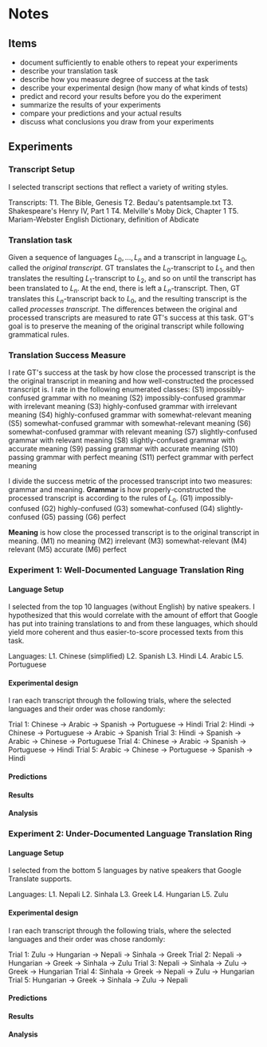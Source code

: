 # Notes

## Items

- document sufficiently to enable others to repeat your experiments
- describe your translation task
- describe how you measure degree of success at the task
- describe your experimental design (how many of what kinds of tests)
- predict and record your results before you do the experiment
- summarize the results of your experiments
- compare your predictions and your actual results
- discuss what conclusions you draw from your experiments

## Experiments

### Transcript Setup

I selected transcript sections that reflect a variety of writing styles.

Transcripts:
T1. The Bible, Genesis
T2. Bedau's patentsample.txt
T3. Shakespeare's Henry IV, Part 1
T4. Melville's Moby Dick, Chapter 1
T5. Mariam-Webster English Dictionary, definition of Abdicate

### Translation task

Given a sequence of languages $L_0, \dots, L_n$ and a transcript in language $L_0$, called the _original transcript_. GT translates the $L_0$-transcript to $L_1$, and then translates the resulting $L_1$-transcript to $L_2$, and so on until the transcript has been translated to $L_n$. At the end, there is left a $L_n$-transcript. Then, GT translates this $L_n$-transcript back to $L_0$, and the resulting transcript is the called _processes transcript_. The differences between the original and processed transcripts are measured to rate GT's success at this task. GT's goal is to preserve the meaning of the original transcript while following grammatical rules.

### Translation Success Measure

I rate GT's success at the task by how close the processed transcript is the the original transcript in meaning and how well-constructed the processed transcript is. I rate in the following enumerated classes:
  (S1)  impossibly-confused grammar with no meaning
  (S2)  impossibly-confused grammar with irrelevant meaning
  (S3)  highly-confused grammar with irrelevant meaning
  (S4)  highly-confused grammar with somewhat-relevant meaning
  (S5)  somewhat-confused grammar with somewhat-relevant meaning
  (S6)  somewhat-confused grammar with relevant meaning
  (S7)  slightly-confused grammar with relevant meaning
  (S8)  slightly-confused grammar with accurate meaning
  (S9)  passing grammar with accurate meaning
  (S10) passing grammar with perfect meaning
  (S11) perfect grammar with perfect meaning

I divide the success metric of the processed transcript into two measures: grammar and meaning.
**Grammar** is how properly-constructed the processed transcript is according to the rules of $L_0$.
  (G1) impossibly-confused
  (G2) highly-confused
  (G3) somewhat-confused
  (G4) slightly-confused
  (G5) passing
  (G6) perfect

**Meaning** is how close the processed transcript is to the original transcript in meaning.
  (M1) no meaning
  (M2) irrelevant
  (M3) somewhat-relevant
  (M4) relevant
  (M5) accurate
  (M6) perfect

### Experiment 1: Well-Documented Language Translation Ring

#### Language Setup

I selected from the top 10 languages (without English) by native speakers. I hypothesized that this would correlate with the amount of effort that Google has put into training translations to and from these languages, which should yield more coherent and thus easier-to-score processed texts from this task.

Languages:
L1. Chinese (simplified)
L2. Spanish
L3. Hindi
L4. Arabic
L5. Portuguese

#### Experimental design

I ran each transcript through the following trials, where the selected languages and their order was chose randomly:

Trial 1: Chinese -> Arabic -> Spanish -> Portuguese -> Hindi
Trial 2: Hindi -> Chinese -> Portuguese -> Arabic -> Spanish
Trial 3: Hindi -> Spanish -> Arabic -> Chinese -> Portuguese
Trial 4: Chinese -> Arabic -> Spanish -> Portuguese -> Hindi
Trial 5: Arabic -> Chinese -> Portuguese -> Spanish -> Hindi

#### Predictions
#### Results
#### Analysis

### Experiment 2: Under-Documented Language Translation Ring

#### Language Setup

I selected from the bottom 5 languages by native speakers that Google Translate supports.

Languages:
L1. Nepali
L2. Sinhala
L3. Greek
L4. Hungarian
L5. Zulu

#### Experimental design

I ran each transcript through the following trials, where the selected languages and their order was chose randomly:

Trial 1: Zulu -> Hungarian -> Nepali -> Sinhala -> Greek
Trial 2: Nepali -> Hungarian -> Greek -> Sinhala -> Zulu
Trial 3: Nepali -> Sinhala -> Zulu -> Greek -> Hungarian
Trial 4: Sinhala -> Greek -> Nepali -> Zulu -> Hungarian
Trial 5: Hungarian -> Greek -> Sinhala -> Zulu -> Nepali

#### Predictions
#### Results
#### Analysis
